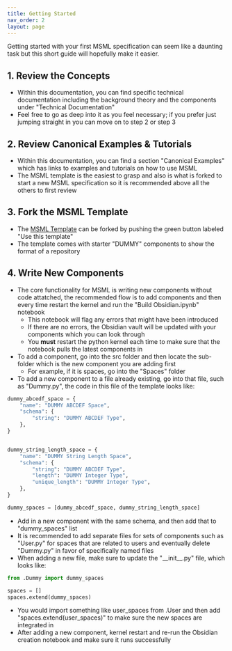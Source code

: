 ```yaml
---
title: Getting Started
nav_order: 2
layout: page
---
```


Getting started with your first MSML specification can seem like a daunting task but this short guide will hopefully make it easier.

## 1. Review the Concepts

- Within this documentation, you can find specific technical documentation including the background theory and the components under "Technical Documentation"
- Feel free to go as deep into it as you feel necessary; if you prefer just jumping straight in you can move on to step 2 or step 3

## 2. Review Canonical Examples & Tutorials

- Within this documentation, you can find a section "Canonical Examples" which has links to examples and tutorials on how to use MSML
- The MSML template is the easiest to grasp and also is what is forked to start a new MSML specification so it is recommended above all the others to first review

## 3. Fork the MSML Template

- The [MSML Template](https://github.com/BlockScience/MSML-Template) can be forked by pushing the green button labeled "Use this template"
- The template comes with starter "DUMMY" components to show the format of a repository

## 4. Write New Components

- The core functionality for MSML is writing new components without code attatched, the recommended flow is to add components and then every time restart the kernel and run the "Build Obsidian.ipynb" notebook
    - This notebook will flag any errors that might have been introduced
    - If there are no errors, the Obsidian vault will be updated with your components which you can look through
    - You **must** restart the python kernel each time to make sure that the notebook pulls the latest components in
- To add a component, go into the src folder and then locate the sub-folder which is the new component you are adding first
    - For example, if it is spaces, go into the "Spaces" folder
- To add a new component to a file already existing, go into that file, such as "Dummy.py", the code in this file of the template looks like:

```python
dummy_abcedf_space = {
    "name": "DUMMY ABCDEF Space",
    "schema": {
        "string": "DUMMY ABCDEF Type",
    },
}


dummy_string_length_space = {
    "name": "DUMMY String Length Space",
    "schema": {
        "string": "DUMMY ABCDEF Type",
        "length": "DUMMY Integer Type",
        "unique_length": "DUMMY Integer Type",
    },
}

dummy_spaces = [dummy_abcedf_space, dummy_string_length_space]
```
- Add in a new component with the same schema, and then add that to "dummy_spaces" list
- It is recommended to add separate files for sets of components such as "User.py" for spaces that are related to users and eventually delete "Dummy.py" in favor of specifically named files
- When adding a new file, make sure to update the "\_\_init\_\_.py" file, which looks like:

```python
from .Dummy import dummy_spaces

spaces = []
spaces.extend(dummy_spaces)
```

- You would import something like user_spaces from .User and then add "spaces.extend(user_spaces)" to make sure the new spaces are integrated in
- After adding a new component, kernel restart and re-run the Obsidian creation notebook and make sure it runs successfully